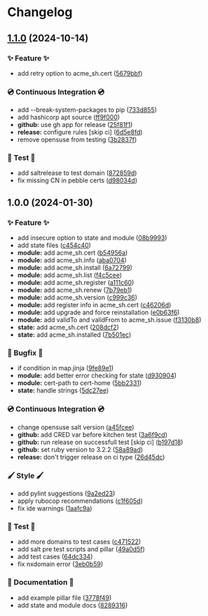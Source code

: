 # Changelog

## [1.1.0](https://github.com/genaumann/salt-acme.sh-formula/compare/v1.0.0...v1.1.0) (2024-10-14)

### ✨ Feature ✨

* add retry option to acme_sh.cert ([5679bbf](https://github.com/genaumann/salt-acme.sh-formula/commit/5679bbfdd6c8eddfd26eeb1004795139fbcd8ee2))

### 💿 Continuous Integration 💿

* add --break-system-packages to pip ([733d855](https://github.com/genaumann/salt-acme.sh-formula/commit/733d85550aa7412e1344c65abdeb49e4f711748a))
* add hashicorp apt source ([ff9f000](https://github.com/genaumann/salt-acme.sh-formula/commit/ff9f000d02b6bcd5268ddd9704359f61b6cb3ad3))
* **github:** use gh app for release ([25f81f1](https://github.com/genaumann/salt-acme.sh-formula/commit/25f81f1926377ed55e7df588ac0f80e9f73090e2))
* **release:** configure rules [skip ci] ([6d5e8fd](https://github.com/genaumann/salt-acme.sh-formula/commit/6d5e8fd45b595ff0b0928e97b15071bba32755e6))
* remove opensuse from testing ([3b2837f](https://github.com/genaumann/salt-acme.sh-formula/commit/3b2837f970a026f67dcdd414bdfcf926e0eb0da5))

### 🧪 Test 🧪

* add saltrelease to test domain ([872859d](https://github.com/genaumann/salt-acme.sh-formula/commit/872859ddc5a3a07a9e28f6d2a0471fc94f58d027))
* fix missing CN in pebble certs ([d98034d](https://github.com/genaumann/salt-acme.sh-formula/commit/d98034d052cf6af9c2ad1fb72015a55466ecf56d))

## 1.0.0 (2024-01-30)


### ✨ Feature ✨

* add insecure option to state and module ([08b9993](https://github.com/genaumann/salt-acme.sh-formula/commit/08b9993801d26b66683ae8d5ced1e3b8bcd3e3a9))
* add state files ([c454c40](https://github.com/genaumann/salt-acme.sh-formula/commit/c454c40d6a2792e316f971cbd3de7d230b40e3d6))
* **module:** add acme_sh.cert ([b54956a](https://github.com/genaumann/salt-acme.sh-formula/commit/b54956ad27ee7c92513494b044e9733b59aa155b))
* **module:** add acme_sh.info ([aba0704](https://github.com/genaumann/salt-acme.sh-formula/commit/aba0704f59d6b569ac1e3f55258c99ef716e83a8))
* **module:** add acme_sh.install ([6a72799](https://github.com/genaumann/salt-acme.sh-formula/commit/6a727994cb7461f0ffa055555510cfceebdcef16))
* **module:** add acme_sh.list ([f4c5cee](https://github.com/genaumann/salt-acme.sh-formula/commit/f4c5cee8900d429271e87e0edf75ca6097d83852))
* **module:** add acme_sh.register ([a111c60](https://github.com/genaumann/salt-acme.sh-formula/commit/a111c6050bf48d5360421671f729ece06a7dd862))
* **module:** add acme_sh.renew ([7b79eb1](https://github.com/genaumann/salt-acme.sh-formula/commit/7b79eb1b9e3b68178e2106bbcb27f2ffee9d7510))
* **module:** add acme_sh.version ([c999c36](https://github.com/genaumann/salt-acme.sh-formula/commit/c999c366a188f31f862a3d508fc307251d6ec579))
* **module:** add register info in acme_sh.cert ([c46206d](https://github.com/genaumann/salt-acme.sh-formula/commit/c46206d4585759ba5f33494e0fac3728ef775775))
* **module:** add upgrade and force reinstallation ([e0b63f6](https://github.com/genaumann/salt-acme.sh-formula/commit/e0b63f6c451bb951390cbb2b51b07a586cd79aac))
* **module:** add validTo and validFrom to acme_sh.issue ([f3130b8](https://github.com/genaumann/salt-acme.sh-formula/commit/f3130b802226044a0d8fe33589132f2c951cb2c8))
* **state:** add acme_sh.cert ([208dcf2](https://github.com/genaumann/salt-acme.sh-formula/commit/208dcf236feb6e355ac418ef4ae814b7fdf5181e))
* **state:** add acme_sh.installed ([7b501ec](https://github.com/genaumann/salt-acme.sh-formula/commit/7b501ecebad4834aa4c4884591d991c0b3c3f054))


### 🐛 Bugfix 🐛

* if condition in map.jinja ([9fe89e1](https://github.com/genaumann/salt-acme.sh-formula/commit/9fe89e120f9da1e302325709b48d53b0190355f7))
* **module:** add better error checking for state ([d930904](https://github.com/genaumann/salt-acme.sh-formula/commit/d9309044bd230b3bd1a603c162346ffd0b4884be))
* **module:** cert-path to cert-home ([5bb2331](https://github.com/genaumann/salt-acme.sh-formula/commit/5bb2331e2525f08e2a095e52fe43e4d769b42a7a))
* **state:** handle strings ([5dc27ee](https://github.com/genaumann/salt-acme.sh-formula/commit/5dc27ee4fca085c1633c3c88fb133a820e354579))


### 💿 Continuous Integration 💿

* change opensuse salt version ([a45fcee](https://github.com/genaumann/salt-acme.sh-formula/commit/a45fcee9329e239645d79e43343efd82d8360210))
* **github:** add CRED var before kitchen test ([3a6f9cd](https://github.com/genaumann/salt-acme.sh-formula/commit/3a6f9cd855f4017d6fa1e50c815c5588a0bcf230))
* **github:** run release on successfull test [skip ci] ([b197d18](https://github.com/genaumann/salt-acme.sh-formula/commit/b197d18ef4df7ee0103beeeb0b7f1a408c845b75))
* **github:** set ruby version to 3.2.2 ([58a89ad](https://github.com/genaumann/salt-acme.sh-formula/commit/58a89ad312aeeaf39fc5cd5827cd13af991e1a5b))
* **release:** don't trigger release on ci type ([26d45dc](https://github.com/genaumann/salt-acme.sh-formula/commit/26d45dcebc1704b2d442ab121a5e2ab527d89a74))


### 🖌️ Style 🖌️

* add pylint suggestions ([9a2ed23](https://github.com/genaumann/salt-acme.sh-formula/commit/9a2ed23f5344706237d132f21f6dcb950c92c33f))
* apply rubocop recommendations ([c1f605d](https://github.com/genaumann/salt-acme.sh-formula/commit/c1f605d428edc4cf64b87142d5366a216ddb259c))
* fix ide warnings ([1aafc9a](https://github.com/genaumann/salt-acme.sh-formula/commit/1aafc9a56261f8fe8aaaebbcb9626d576d5b6d63))


### 🧪 Test 🧪

* add more domains to test cases ([c471522](https://github.com/genaumann/salt-acme.sh-formula/commit/c471522005143fe123b9b63851d1ce45496178d6))
* add salt pre test scripts and pillar ([49a0d5f](https://github.com/genaumann/salt-acme.sh-formula/commit/49a0d5f95ae1e677f98b1f008f702db8e92c11c7))
* add test cases ([64dc334](https://github.com/genaumann/salt-acme.sh-formula/commit/64dc334426b49f3a8b1593feeb9d64f654977297))
* fix nxdomain error ([3eb0b59](https://github.com/genaumann/salt-acme.sh-formula/commit/3eb0b591bfa7728b571df330defc63e2f843fd3c))


### 📖 Documentation 📖

* add example pillar file ([3778f49](https://github.com/genaumann/salt-acme.sh-formula/commit/3778f49009cd30d90b4c113234335ff7582aaf08))
* add state and module docs ([8289316](https://github.com/genaumann/salt-acme.sh-formula/commit/828931655cc9626cad2c7dc25cbf068eb3137547))
